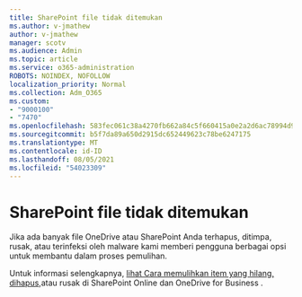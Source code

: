 ```yaml
---
title: SharePoint file tidak ditemukan
ms.author: v-jmathew
author: v-jmathew
manager: scotv
ms.audience: Admin
ms.topic: article
ms.service: o365-administration
ROBOTS: NOINDEX, NOFOLLOW
localization_priority: Normal
ms.collection: Adm_O365
ms.custom:
- "9000100"
- "7470"
ms.openlocfilehash: 583fec061c38a4270fb662a84c5f660415a0e2a2d6ac78994d9cb8d8b6b3d8b8
ms.sourcegitcommit: b5f7da89a650d2915dc652449623c78be6247175
ms.translationtype: MT
ms.contentlocale: id-ID
ms.lasthandoff: 08/05/2021
ms.locfileid: "54023309"
---
```

# <a name="sharepoint-files-are-missing"></a>SharePoint file tidak ditemukan

Jika ada banyak file OneDrive atau SharePoint Anda terhapus, ditimpa, rusak, atau terinfeksi oleh malware kami memberi pengguna berbagai opsi untuk membantu dalam proses pemulihan.

Untuk informasi selengkapnya, [lihat Cara memulihkan item yang hilang, dihapus,](https://go.microsoft.com/fwlink/?linkid=2110774)atau rusak di SharePoint Online dan OneDrive for Business .
